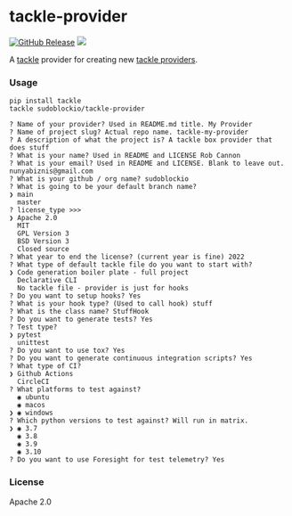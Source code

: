 # tackle-provider

[![GitHub Release](https://img.shields.io/github/release/sudoblockio/tackle-provider.svg?style=flat)]()
![](https://github.com/sudoblockio/tackle-provider/workflows/main-tests/badge.svg?branch=main)

A [tackle](https://github.com/robcxyz/tackle-box) provider for creating new [tackle providers](https://sudoblockio.github.io/tackle/creating-providers/).

### Usage

```shell
pip install tackle
tackle sudoblockio/tackle-provider
```

```text
? Name of your provider? Used in README.md title. My Provider
? Name of project slug? Actual repo name. tackle-my-provider
? A description of what the project is? A tackle box provider that does stuff
? What is your name? Used in README and LICENSE Rob Cannon
? What is your email? Used in README and LICENSE. Blank to leave out. nunyabiznis@gmail.com
? What is your github / org name? sudoblockio
? What is going to be your default branch name?
❯ main
  master
? license_type >>>
❯ Apache 2.0
  MIT
  GPL Version 3
  BSD Version 3
  Closed source
? What year to end the license? (current year is fine) 2022
? What type of default tackle file do you want to start with?
❯ Code generation boiler plate - full project
  Declarative CLI
  No tackle file - provider is just for hooks
? Do you want to setup hooks? Yes
? What is your hook type? (Used to call hook) stuff
? What is the class name? StuffHook
? Do you want to generate tests? Yes
? Test type?
❯ pytest
  unittest
? Do you want to use tox? Yes
? Do you want to generate continuous integration scripts? Yes
? What type of CI?
❯ Github Actions
  CircleCI
? What platforms to test against?
  ◉ ubuntu
  ◉ macos
❯ ◉ windows
? Which python versions to test against? Will run in matrix.
❯ ◉ 3.7
  ◉ 3.8
  ◉ 3.9
  ◉ 3.10
? Do you want to use Foresight for test telemetry? Yes
```


### License

Apache 2.0
